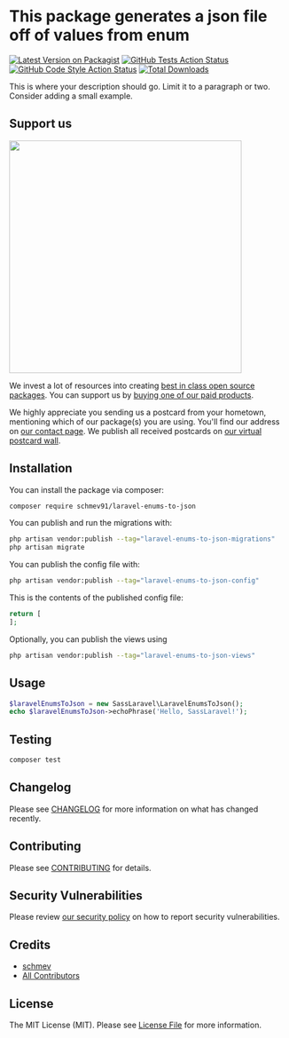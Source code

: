 # This package generates a json file off of values from enum

[![Latest Version on Packagist](https://img.shields.io/packagist/v/schmev91/laravel-enums-to-json.svg?style=flat-square)](https://packagist.org/packages/schmev91/laravel-enums-to-json)
[![GitHub Tests Action Status](https://img.shields.io/github/actions/workflow/status/schmev91/laravel-enums-to-json/run-tests.yml?branch=main&label=tests&style=flat-square)](https://github.com/schmev91/laravel-enums-to-json/actions?query=workflow%3Arun-tests+branch%3Amain)
[![GitHub Code Style Action Status](https://img.shields.io/github/actions/workflow/status/schmev91/laravel-enums-to-json/fix-php-code-style-issues.yml?branch=main&label=code%20style&style=flat-square)](https://github.com/schmev91/laravel-enums-to-json/actions?query=workflow%3A"Fix+PHP+code+style+issues"+branch%3Amain)
[![Total Downloads](https://img.shields.io/packagist/dt/schmev91/laravel-enums-to-json.svg?style=flat-square)](https://packagist.org/packages/schmev91/laravel-enums-to-json)

This is where your description should go. Limit it to a paragraph or two. Consider adding a small example.

## Support us

[<img src="https://github-ads.s3.eu-central-1.amazonaws.com/laravel-enums-to-json.jpg?t=1" width="419px" />](https://spatie.be/github-ad-click/laravel-enums-to-json)

We invest a lot of resources into creating [best in class open source packages](https://spatie.be/open-source). You can support us by [buying one of our paid products](https://spatie.be/open-source/support-us).

We highly appreciate you sending us a postcard from your hometown, mentioning which of our package(s) you are using. You'll find our address on [our contact page](https://spatie.be/about-us). We publish all received postcards on [our virtual postcard wall](https://spatie.be/open-source/postcards).

## Installation

You can install the package via composer:

```bash
composer require schmev91/laravel-enums-to-json
```

You can publish and run the migrations with:

```bash
php artisan vendor:publish --tag="laravel-enums-to-json-migrations"
php artisan migrate
```

You can publish the config file with:

```bash
php artisan vendor:publish --tag="laravel-enums-to-json-config"
```

This is the contents of the published config file:

```php
return [
];
```

Optionally, you can publish the views using

```bash
php artisan vendor:publish --tag="laravel-enums-to-json-views"
```

## Usage

```php
$laravelEnumsToJson = new SassLaravel\LaravelEnumsToJson();
echo $laravelEnumsToJson->echoPhrase('Hello, SassLaravel!');
```

## Testing

```bash
composer test
```

## Changelog

Please see [CHANGELOG](CHANGELOG.md) for more information on what has changed recently.

## Contributing

Please see [CONTRIBUTING](CONTRIBUTING.md) for details.

## Security Vulnerabilities

Please review [our security policy](../../security/policy) on how to report security vulnerabilities.

## Credits

- [schmev](https://github.com/schmev91)
- [All Contributors](../../contributors)

## License

The MIT License (MIT). Please see [License File](LICENSE.md) for more information.
